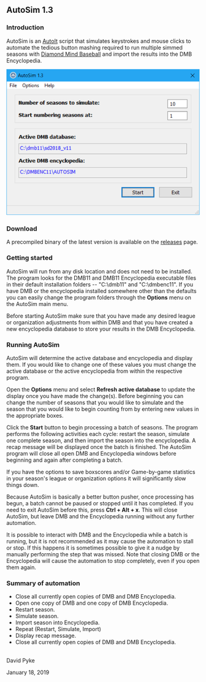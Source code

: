 ## AutoSim 1.3

### Introduction
AutoSim is an [AutoIt](https://www.autoitscript.com/site/) script that simulates keystrokes and mouse clicks to automate the tedious button mashing required to run multiple simmed seasons with [Diamond Mind Baseball](http://www.diamond-mind.com/) and import the results into the DMB Encyclopedia.

![AutoSim v1.3](images/AutoSim_1.3.png)

### Download
A precompiled binary of the latest version is available on the [releases](https://github.com/fishinnabarrel/AutoSim/releases/latest) page.

### Getting started
AutoSim will run from any disk location and does not need to be installed.  The program looks for the DMB11 and DMB11 Encyclopedia executable files in their default installation folders -- "C:\dmb11" and "C:\dmbenc11".  If you have DMB or the encyclopedia installed somewhere other than the defaults you can easily change the program folders through the **Options** menu on the AutoSim main menu.

Before starting AutoSim make sure that you have made any desired league or organization adjustments from within DMB and that you have created a new encyclopedia database to store your results in the DMB Encyclopedia.


### Running AutoSim
AutoSim will determine the active database and encyclopedia and display them.  If you would like to change one of these values you must change the active database or the active encyclopedia from within the respective program.

Open the **Options** menu and select **Refresh active database** to update the display once you have made the change(s).  Before beginning you can change the number of seasons that you would like to simulate and the season that you would like to begin counting from by entering new values in the appropriate boxes.

Click the **Start** button to begin processing a batch of seasons.  The program performs the following activities each cycle: restart the season, simulate one complete season, and then import the season into the encyclopedia.
A recap message will be displayed once the batch is finished. The AutoSim program will close all open DMB and Encyclopedia windows before beginning and again after completing a batch.

If you have the options to save boxscores and/or Game-by-game statistics in your season's league or organization options it will significantly slow things down.

Because AutoSim is basically a better button pusher, once processing has begun, a batch cannot be paused or stopped until it has completed.  If you need to exit AutoSim before this, press **Ctrl + Alt + x**.  This will close AutoSim, but leave DMB and the Encyclopedia running without any further automation.

It is possible to interact with DMB and the Encyclopedia while a batch is running, but it is not recommended as it may cause the automation to stall or stop.  If this happens it is sometimes possible to give it a nudge by manually performing the step that was missed.  Note that closing DMB or the Encyclopedia will cause the automation to stop completely, even if you open them again.


### Summary of automation
- Close all currently open copies of DMB and DMB Encyclopedia.
- Open one copy of DMB and one copy of DMB Encyclopedia.
- Restart season.
- Simulate season.
- Import season into Encyclopedia.
- Repeat (Restart, Simulate, Import)
- Display recap message.
- Close all currently open copies of DMB and DMB Encyclopedia.

<br/>
David Pyke

January 18, 2019
